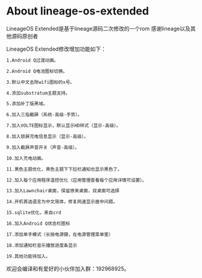# About lineage-os-extended


LineageOS Extended是基于lineage源码二次修改的一个rom
感谢lineage以及其他源码原创者


LineageOS Extended修改增加功能如下：
```bash
1.Android Q过渡动画。

2.Android Q电池图标切换。

3.默认中文去除wifi图标的x号。

4.添加substratum主题支持。

5.添加补丁版黑域。

6.加入三指截屏（系统-高级-手势）。

7.加入VOLTE图标显示，默认显示HD样式（显示-高级）。

8.加入锁屏充电信息显示（显示-高级）。

9.加入截屏声音开关（声音-高级）。

10.加入充电动画。

11.黑色主题优化，黑色主题下下拉栏通知也显示黑色了。

12.加入每个应用程序温控优化（应用管理查看每个应用详情可设置）。

13.加入Lawnchair桌面，保留原来桌面，双桌面可选择

14.开机首选语言为中文简体，修复网速显示居中问题。

15.sqlite优化，来自crd

16.加入Android Q状态栏图标

17.添加单手模式（长按电源键，在电源管理菜单里）

18.添加通知栏音乐播放进度条显示

19.其他功能待加入。
```
欢迎会编译和有爱好的小伙伴加入群：192968925。

